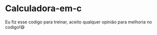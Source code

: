 # Calculadora-em-c
Eu fiz esse codigo para treinar, aceito qualquer opinião para melhoria no codigo!😄
